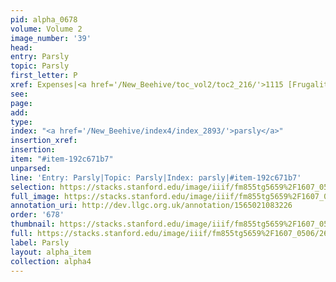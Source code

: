```yaml
---
pid: alpha_0678
volume: Volume 2
image_number: '39'
head: 
entry: Parsly
topic: Parsly
first_letter: P
xref: Expenses|<a href='/New_Beehive/toc_vol2/toc2_216/'>1115 [Frugality]</a>|
see: 
page: 
add: 
type: 
index: "<a href='/New_Beehive/index4/index_2893/'>parsly</a>"
insertion_xref: 
insertion: 
item: "#item-192c671b7"
unparsed: 
line: 'Entry: Parsly|Topic: Parsly|Index: parsly|#item-192c671b7'
selection: https://stacks.stanford.edu/image/iiif/fm855tg5659%2F1607_0506/264,252,1730,195/full/0/default.jpg
full_image: https://stacks.stanford.edu/image/iiif/fm855tg5659%2F1607_0506/full/full/0/default.jpg
annotation_uri: http://dev.llgc.org.uk/annotation/1565021083226
order: '678'
thumbnail: https://stacks.stanford.edu/image/iiif/fm855tg5659%2F1607_0506/264,252,600,180/250,/0/default.jpg
full: https://stacks.stanford.edu/image/iiif/fm855tg5659%2F1607_0506/264,252,1730,195/full/0/default.jpg
label: Parsly
layout: alpha_item
collection: alpha4
---
```

